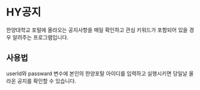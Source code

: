 # HY공지
한양대학교 포털에 올라오는 공지사항을 매일 확인하고 관심 키워드가 포함되어 있을 경우 알려주는 프로그램입니다.

## 사용법
userId와 passward 변수에 본인의 한양포탈 아이디를 입력하고 실행시키면 당일날 올라온 공지를 확인할 수 있습니다.
